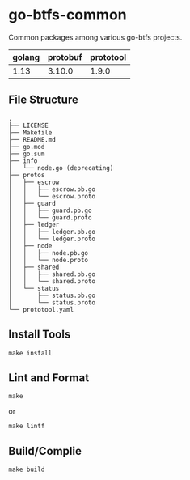 # go-btfs-common

Common packages among various go-btfs projects.

| golang | protobuf  | prototool |
|--------|-----------|-----------|
| 1.13   | 3.10.0    | 1.9.0     |

## File Structure

```
.
├── LICENSE
├── Makefile
├── README.md
├── go.mod
├── go.sum
├── info
│   └── node.go (deprecating)
├── protos
│   ├── escrow
│   │   ├── escrow.pb.go
│   │   └── escrow.proto
│   ├── guard
│   │   ├── guard.pb.go
│   │   └── guard.proto
│   ├── ledger
│   │   ├── ledger.pb.go
│   │   └── ledger.proto
│   ├── node
│   │   ├── node.pb.go
│   │   └── node.proto
│   ├── shared
│   │   ├── shared.pb.go
│   │   └── shared.proto
│   └── status
│       ├── status.pb.go
│       └── status.proto
└── prototool.yaml
```

## Install Tools

```
make install
```

## Lint and Format

```
make
```
or
```
make lintf
```

## Build/Complie

```
make build
```
